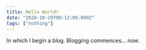 ```yaml
---
title: Hello World!
date: "2020-10-29T00:12:00.000Z"
tags: ["nothing"]
---
```


In which I begin a blog. Blogging commences... *now*.